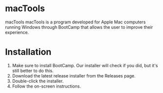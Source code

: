 # macTools
macTools macTools is a program developed for Apple Mac computers running Windows through BootCamp that allows the user to improve their experience.
# Installation
1. Make sure to install BootCamp. Our installer will check if you did, but it's still better to do this.
2. Download the latest release installer from the Releases page.
3. Double-click the installer.
4. Follow the on-screen instructions.
